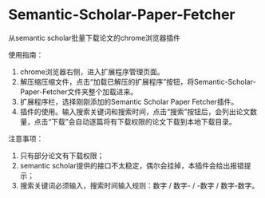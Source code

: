 # Semantic-Scholar-Paper-Fetcher
从semantic scholar批量下载论文的chrome浏览器插件

使用指南：
1. chrome浏览器右侧，进入扩展程序管理页面。
2. 解压缩压缩文件，点击“加载已解压的扩展程序”按钮，将Semantic-Scholar-Paper-Fetcher文件夹整个加载进来。
3. 扩展程序栏，选择刚刚添加的Semantic Scholar Paper Fetcher插件。
4. 插件的使用。输入搜索关键词和搜索时间，点击“搜索”按钮后，会列出论文数量，点击“下载”会自动逐篇将有下载权限的论文下载到本地下载目录。

注意事项：
1. 只有部分论文有下载权限；
2. semantic scholar提供的接口不太稳定，偶尔会挂掉，本插件会给出报错提示；
3. 搜索关键词必须输入，搜索时间输入规则：数字 / 数字- / -数字 / 数字-数字。
